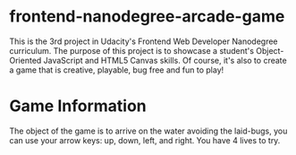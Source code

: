 frontend-nanodegree-arcade-game
===============================


This is the 3rd project in Udacity's Frontend Web Developer Nanodegree curriculum. The purpose of this project is to showcase a student's Object-Oriented JavaScript and HTML5 Canvas skills. Of course, it's also to create a game that is creative, playable, bug free and fun to play!


Game Information
===============================

The object of the game is to arrive on the water avoiding the laid-bugs, you can use your arrow keys: up, down, left, and right. You have 4 lives to try.
